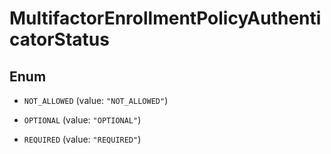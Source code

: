 

# MultifactorEnrollmentPolicyAuthenticatorStatus

## Enum


* `NOT_ALLOWED` (value: `"NOT_ALLOWED"`)

* `OPTIONAL` (value: `"OPTIONAL"`)

* `REQUIRED` (value: `"REQUIRED"`)



